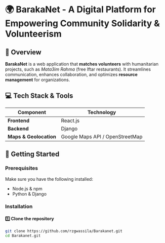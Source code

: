 # 🌍 BarakaNet - A Digital Platform for Empowering Community Solidarity & Volunteerism

## 🔹 Overview  
**BarakaNet** is a web application that **matches volunteers** with humanitarian projects, such as *Mata3im Rahma* (free Iftar restaurants). It streamlines communication, enhances collaboration, and optimizes **resource management** for organizations.  

## 💻 Tech Stack & Tools  

| Component       | Technology |
|----------------|-----------|
| **Frontend**   | React.js  |
| **Backend**    | Django |
| **Maps & Geolocation** | Google Maps API / OpenStreetMap |

## 🚀 Getting Started  

### Prerequisites  
Make sure you have the following installed:  
- Node.js & npm  
- Python & Django 


### Installation  

#### 1️⃣ Clone the repository  
```sh
git clone https://github.com/rzgwassila/Barakanet.git
cd Barakanet.git
